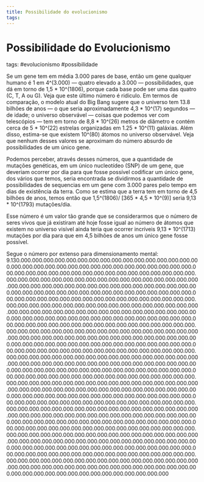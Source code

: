 ```yaml
---
title: Possibilidade do evolucionismo
tags: 
---
```

# Possibilidade do Evolucionismo
tags: #evolucionismo #possibilidade 

Se um gene tem em média 3.000 pares de base, então um gene qualquer humano é 1 em 4^(3.000) — quatro elevado a 3.000 — possibilidades, que dá em torno de 1,5 * 10^(1806), porque cada base pode ser uma das quatro (C, T, A ou G). Veja que este último número é ridiculo. Em termos de comparação, o modelo atual do Big Bang sugere que o universo tem 13.8 bilhões de anos — o que seria aproximadamente 4,3 * 10^(17) segundos — de idade; o universo observável — coisas que podemos ver com telescópios — tem em torno de 8,8 * 10^(26) metros de diâmetro e contém cerca de 5 * 10^(22) estrelas organizadas em 1.25 * 10^(11) galáxias. Além disso, estima-se que existem 10^(80) átomos no universo observável. Veja que nenhum desses valores se aproximam do número absurdo de possibilidades de um único gene.

Podemos perceber, através desses números, que a quantidade de mutações genéticas, em um único nucleotídeo (SNP) de um gene, que deveriam ocorrer por dia para que fosse possível codificar um único gene, dos vários que temos, seria encontrada se dividirmos a quantidade de possibilidades de sequencias em um gene com 3.000 pares pelo tempo em dias de existência da terra. Como se estima que a terra tem em torno de 4,5 bilhões de anos, temos então que 1,5^(1806)/ \[365 * 4,5 * 10^(9)\] seria 9,13 * 10^(1793) mutações/dia.

Esse número é um valor tão grande que se considerarmos que o número de seres vivos que já existiram até hoje fosse igual ao número de átomos que existem no universo visível ainda teria que ocorrer incríveis 9,13 * 10^(1713) mutações por dia para que em 4,5 bilhões de anos um único gene fosse possível.

Segue o número por extenso para dimensionamento mental:
9.130.000.000.000.000.000.000.000.000.000.000.000.000.000.000.000.000.000.000.000.000.000.000.000.000.000.000.000.000.000.000.000.000.000.000.000.000.000.000.000.000.000.000.000.000.000.000.000.000.000.000.000.000.000.000.000.000.000.000.000.000.000.000.000.000.000.000.000.000.000.000.000.000.000.000.000.000.000.000.000.000.000.000.000.000.000.000.000.000.000.000.000.000.000.000.000.000.000.000.000.000.000.000.000.000.000.000.000.000.000.000.000.000.000.000.000.000.000.000.000.000.000.000.000.000.000.000.000.000.000.000.000.000.000.000.000.000.000.000.000.000.000.000.000.000.000.000.000.000.000.000.000.000.000.000.000.000.000.000.000.000.000.000.000.000.000.000.000.000.000.000.000.000.000.000.000.000.000.000.000.000.000.000.000.000.000.000.000.000.000.000.000.000.000.000.000.000.000.000.000.000.000.000.000.000.000.000.000.000.000.000.000.000.000.000.000.000.000.000.000.000.000.000.000.000.000.000.000.000.000.000.000.000.000.000.000.000.000.000.000.000.000.000.000.000.000.000.000.000.000.000.000.000.000.000.000.000.000.000.000.000.000.000.000.000.000.000.000.000.000.000.000.000.000.000.000.000.000.000.000.000.000.000.000.000.000.000.000.000.000.000.000.000.000.000.000.000.000.000.000.000.000.000.000.000.000.000.000.000.000.000.000.000.000.000.000.000.000.000.000.000.000.000.000.000.000.000.000.000.000.000.000.000.000.000.000.000.000.000.000.000.000.000.000.000.000.000.000.000.000.000.000.000.000.000.000.000.000.000.000.000.000.000.000.000.000.000.000.000.000.000.000.000.000.000.000.000.000.000.000.000.000.000.000.000.000.000.000.000.000.000.000.000.000.000.000.000.000.000.000.000.000.000.000.000.000.000.000.000.000.000.000.000.000.000.000.000.000.000.000.000.000.000.000.000.000.000.000.000.000.000.000.000.000.000.000.000.000.000.000.000.000.000.000.000.000.000.000.000.000.000.000.000.000.000.000.000.000.000.000.000.000.000.000.000.000.000.000.000.000.000.000.000.000.000.000.000.000.000.000.000.000.000.000.000.000.000.000.000.000.000.000.000.000.000.000.000.000.000.000.000.000.000.000.000.000.000.000.000.000.000.000.000.000.000.000.000.000.000.000.000.000.000.000.000.000.000.000.000.000.000.000.000.000.000.000.000.000.000.000.000.000.000.000.000.000.000.000.000.000.000.000.000.000.000.000.000.000.000.000.000.000.000.000.000.000.000